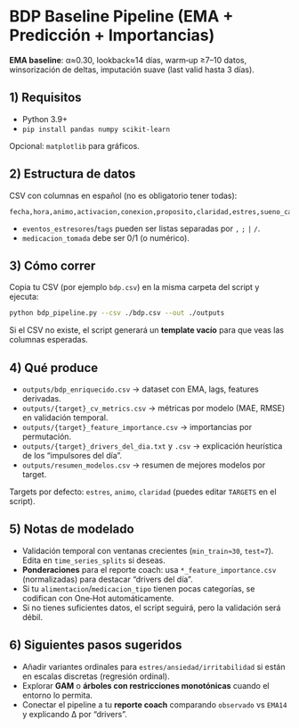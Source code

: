 
# BDP Baseline Pipeline (EMA + Predicción + Importancias)

**EMA baseline**: α≈0.30, lookback≈14 días, warm‑up ≥7–10 datos, winsorización de deltas, imputación suave (last valid hasta 3 días).

## 1) Requisitos
- Python 3.9+
- `pip install pandas numpy scikit-learn`

Opcional: `matplotlib` para gráficos.

## 2) Estructura de datos
CSV con columnas en español (no es obligatorio tener todas):
```
fecha,hora,animo,activacion,conexion,proposito,claridad,estres,sueno_calidad,horas_sueno,siesta_min,autocuidado,alimentacion,movimiento,dolor_fisico,ansiedad,irritabilidad,meditacion_min,exposicion_sol_min,agua_litros,cafe_cucharaditas,alcohol_ud,medicacion_tomada,medicacion_tipo,otras_sustancias,interacciones_significativas,eventos_estresores,tags,notas,glicemia
```

- `eventos_estresores`/`tags` pueden ser listas separadas por `,` `;` `|` `/`.
- `medicacion_tomada` debe ser 0/1 (o numérico).

## 3) Cómo correr
Copia tu CSV (por ejemplo `bdp.csv`) en la misma carpeta del script y ejecuta:

```bash
python bdp_pipeline.py --csv ./bdp.csv --out ./outputs
```

Si el CSV no existe, el script generará un **template vacío** para que veas las columnas esperadas.

## 4) Qué produce
- `outputs/bdp_enriquecido.csv` → dataset con EMA, lags, features derivadas.
- `outputs/{target}_cv_metrics.csv` → métricas por modelo (MAE, RMSE) en validación temporal.
- `outputs/{target}_feature_importance.csv` → importancias por permutación.
- `outputs/{target}_drivers_del_dia.txt` y `.csv` → explicación heurística de los “impulsores del día”.
- `outputs/resumen_modelos.csv` → resumen de mejores modelos por target.

Targets por defecto: `estres`, `animo`, `claridad` (puedes editar `TARGETS` en el script).

## 5) Notas de modelado
- Validación temporal con ventanas crecientes (`min_train≈30`, `test≈7`). Edita en `time_series_splits` si deseas.
- **Ponderaciones** para el reporte coach: usa `*_feature_importance.csv` (normalizadas) para destacar “drivers del día”.
- Si tu `alimentacion`/`medicacion_tipo` tienen pocas categorías, se codifican con One‑Hot automáticamente.
- Si no tienes suficientes datos, el script seguirá, pero la validación será débil.

## 6) Siguientes pasos sugeridos
- Añadir variantes ordinales para `estres/ansiedad/irritabilidad` si están en escalas discretas (regresión ordinal).
- Explorar **GAM** o **árboles con restricciones monotónicas** cuando el entorno lo permita.
- Conectar el pipeline a tu **reporte coach** comparando `observado` vs `EMA14` y explicando Δ por “drivers”.
